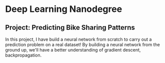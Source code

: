 # Deep Learning Nanodegree
## Project: Predicting Bike Sharing Patterns

In this project, I have build a neural network from scratch to carry out a prediction problem on a real dataset! By building a neural network from the ground up, we'll have a better understanding of gradient descent, backpropagation. 

